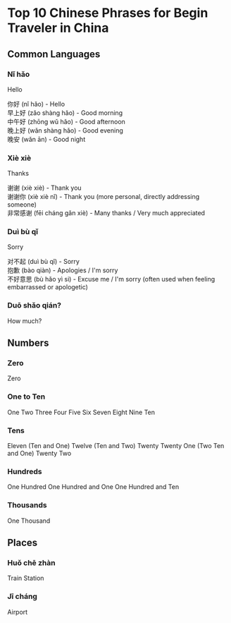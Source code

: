# Top 10 Chinese Phrases for Begin Traveler in China

## Common Languages

### Nǐ hǎo

<Chinese word="你好">
<template #pinyin>nǐ hǎo</template>
Hello
</Chinese>

<Speech>你好</Speech> (nǐ hǎo) - Hello<br/>
<Speech>早上好</Speech> (zǎo shàng hǎo) - Good morning<br/>
<Speech>中午好</Speech> (zhōng wǔ hǎo) - Good afternoon<br/>
<Speech>晚上好</Speech> (wǎn shàng hǎo) - Good evening<br/>
<Speech>晚安</Speech> (wǎn ān) - Good night

### Xiè xiè

<Chinese word="谢谢">
<template #pinyin>xiè xiè</template>
Thanks
</Chinese>

<Speech>谢谢</Speech> (xiè xiè) - Thank you<br/>
<Speech>谢谢你</Speech> (xiè xiè nǐ) - Thank you (more personal, directly addressing someone)<br/>
<Speech>非常感谢</Speech> (fēi cháng gǎn xiè) - Many thanks / Very much appreciated<br/>

### Duì bù qǐ

<Chinese word="对不起">
<template #pinyin>duì bù qǐ</template>
Sorry
</Chinese>

<Speech>对不起</Speech> (duì bù qǐ) - Sorry<br/>
<Speech>抱歉</Speech> (bào qiàn) - Apologies / I'm sorry<br/>
<Speech>不好意思</Speech> (bù hǎo yì si) - Excuse me / I'm sorry (often used when feeling embarrassed or apologetic)

### Duō shǎo qián?

<Chinese word="多少钱">
<template #pinyin>duō shǎo qián</template>
How much?
</Chinese>

## Numbers

### Zero

<Chinese word="零">
<template #pinyin>líng</template>
Zero
</Chinese>

### One to Ten

<Chinese word="一二三四五">
<template #pinyin>yī èr sān sì wǔ</template>
One Two Three Four Five
</Chinese>

<Chinese word="六七八九十">
<template #pinyin>liù qī bā jiǔ shí</template>
Six Seven Eight Nine Ten
</Chinese>

### Tens

<Chinese word="十一">
<template #pinyin>shí yī</template>
Eleven (Ten and One)
</Chinese>

<Chinese word="十二">
<template #pinyin>shí èr</template>
Twelve (Ten and Two)
</Chinese>

<Chinese word="二十">
<template #pinyin>èr shí</template>
Twenty
</Chinese>

<Chinese word="二十一">
<template #pinyin>èr shí yī</template>
Twenty One (Two Ten and One)
</Chinese>

<Chinese word="二十二">
<template #pinyin>èr shí èr</template>
Twenty Two
</Chinese>

### Hundreds

<Chinese word="一百">
<template #pinyin>yí bǎi</template>
One Hundred
</Chinese>

<Chinese word="一百零一">
<template #pinyin>yì bǎi líng yī</template>
One Hundred and One
</Chinese>

<Chinese word="一百一十">
<template #pinyin>yì bǎi yī shí</template>
One Hundred and Ten
</Chinese>

### Thousands

<Chinese word="一千">
<template #pinyin>yì yīan</template>
One Thousand
</Chinese>

## Places

### Huǒ chē zhàn

<Chinese word="火车站">
<template #pinyin>huǒ chē zhàn</template>
Train Station
</Chinese>

### Jī cháng

<Chinese word="机场">
<template #pinyin>jī chǎng</template>
Airport
</Chinese>
